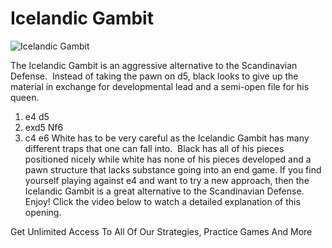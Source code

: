 # Icelandic Gambit

![Icelandic Gambit](https://www.thechesswebsite.com/wp-content/uploads/2013/02/icelandic-gambit.jpg)


The Icelandic Gambit is an aggressive alternative to the Scandinavian Defense.  Instead of taking the pawn on d5, black looks to give up the material in exchange for developmental lead and a semi-open file for his queen.
1. e4 d5
2. exd5 Nf6
3. c4 e6
White has to be very careful as the Icelandic Gambit has many different traps that one can fall into.  Black has all of his pieces positioned nicely while white has none of his pieces developed and a pawn structure that lacks substance going into an end game.
If you find yourself playing against e4 and want to try a new approach, then the Icelandic Gambit is a great alternative to the Scandinavian Defense.  Enjoy!
Click the video below to watch a detailed explanation of this opening.



 
Get Unlimited Access To All Of Our Strategies, Practice Games And More